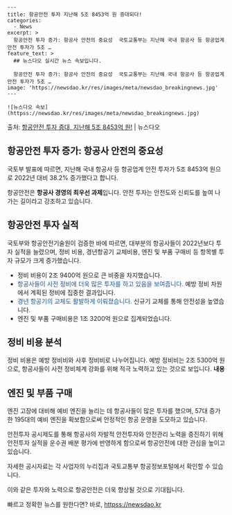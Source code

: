     ---
    title: 항공안전 투자 지난해 5조 8453억 원 증대되다!
    categories:
      - News
    excerpt: >
      항공안전 투자 증가: 항공사 안전의 중요성  국토교통부는 지난해 국내 항공사 등 항공업계 안전 투자가 5조 …
    feature_text: >
      ## 뉴스다오 실시간 뉴스 속보입니다.
    
      항공안전 투자 증가: 항공사 안전의 중요성  국토교통부는 지난해 국내 항공사 등 항공업계 안전 투자가 5조 …
    image: 'https://newsdao.kr/res/images/meta/newsdao_breakingnews.jpg'
    ---
    
    ![뉴스다오 속보](httpss://newsdao.kr/res/images/meta/newsdao_breakingnews.jpg)

<p>출처: <a href="httpss://newsdao.kr/4598" rel="dofollow">항공안전 투자 증대, 지난해 5조 8453억 원!</a> | 뉴스다오</p>

<h2 data-ke-size="size26">항공안전 투자 증가: 항공사 안전의 중요성</h2>
국토부 발표에 따르면, 지난해 국내 항공사 등 항공업계 안전 투자가 5조 8453억 원으로 2022년 대비 38.2% 증가했다고 합니다.

<p data-ke-size="size16">항공안전은 <b>항공사 경영의 최우선 과제</b>입니다. 안전 투자는 안전도와 신뢰도를 높여 나가는 길이라고 강조하고 있습니다.</p>

<h2 data-ke-size="size26">항공안전 투자 실적</h2>
국토부와 항공안전기술원이 검증한 바에 따르면, 대부분의 항공사들이 2022년보다 투자 실적을 늘렸으며, 정비 비용, 경년항공기 교체비용, 엔진 및 부품 구매비 등 항목별 투자 규모가 크게 증가했습니다.

<ul>
  <li>정비 비용이 2조 9400억 원으로 큰 비중을 차지했습니다.</li>
  <li><span style="color: #1a5490;">항공사들이 사전 정비에 더욱 많은 투자를 하고 있음을 보여줍니다. </span>예방 정비 차원에서 계획된 정비에 집중한 결과입니다.</li>
  <li><span style="color: #1a5490;">경년 항공기의 교체도 활발하게 이뤄졌습니다.</span> 신규기 교체를 통해 안전성을 높였습니다.</li>
  <li>엔진 및 부품 구매비용은 1조 3200억 원으로 집계되었습니다.</li>
</ul>

<h2 data-ke-size="size26">정비 비용 분석</h2>
정비 비용은 예방 정비비와 사후 정비비로 나누어집니다. 예방 정비비는 2조 5300억 원으로, 항공사들이 사전 정비체계 강화를 위해 적극 노력하고 있는 것으로 보입니다. 

<td style="text-align: center; height: 17px;"><b>내용</b></td>

<h2 data-ke-size="size26">엔진 및 부품 구매</h2>
엔진 고장에 대비해 예비 엔진을 늘리는 데 항공사들이 많은 투자를 했으며, 57대 증가한 195대의 예비 엔진을 확보함으로써 안정적인 항공 운영을 도모하고 있습니다.

<p data-ke-size="size16">안전투자 공시제도를 통해 항공사의 자발적 안전투자와 안전관리 노력을 증진하기 위해 안전투자 실적을 운수권 배분 평가에 반영하게 함으로써 항공안전에 대한 관심을 높이고 있습니다.</p>

<p data-ke-size="size16">자세한 공시자료는 각 사업자의 누리집과 국토교통부 항공정보포털에서 확인할 수 있습니다.</p>

이와 같은 투자와 노력으로 항공안전은 더욱 향상될 것으로 기대됩니다. 

빠르고 정확한 뉴스를 원한다면? 바로, <a href="httpss://newsdao.kr" rel="dofollow">httpss://newsdao.kr</a>


    